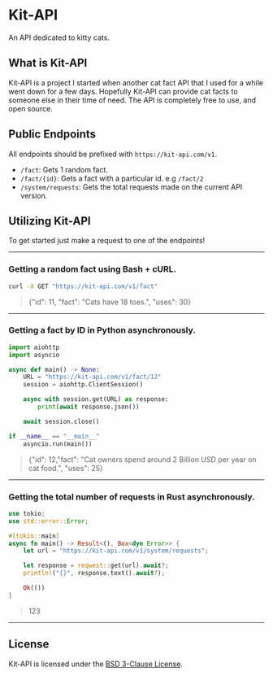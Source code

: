 # Kit-API

An API dedicated to kitty cats.

## What is Kit-API

Kit-API is a project I started when another cat fact API that I used for a while went down for a
few days. Hopefully Kit-API can provide cat facts to someone else in their time of need. The API
is completely free to use, and open source.

## Public Endpoints

All endpoints should be prefixed with `https://kit-api.com/v1`.

 - `/fact`: Gets 1 random fact.
 - `/fact/{id}`: Gets a fact with a particular id. e.g `/fact/2`
 - `/system/requests`: Gets the total requests made on the current API version.

## Utilizing Kit-API

To get started just make a request to one of the endpoints!

---

### Getting a random fact using Bash + cURL.
```bash
curl -X GET "https://kit-api.com/v1/fact"
```
> {"id": 11, "fact": "Cats have 18 toes.", "uses": 30}

---

### Getting a fact by ID in Python asynchronously.

```python
import aiohttp
import asyncio

async def main() -> None:
    URL = "https://kit-api.com/v1/fact/12"
    session = aiohttp.ClientSession()

    async with session.get(URL) as response:
        print(await response.json())

    await session.close()

if __name__ == "__main__"
    asyncio.run(main())
```
> {"id": 12,"fact": "Cat owners spend around 2 Billion USD per year on cat food.", "uses": 25}

---

### Getting the total number of requests in Rust asynchronously.
```rs
use tokio;
use std::error::Error;

#[tokio::main]
async fn main() -> Result<(), Box<dyn Error>> {
    let url = "https://kit-api.com/v1/system/requests";

    let response = reqwest::get(url).await?;
    println!("{}", response.text().await?);

    Ok(())
}
```
> 123

---

## License

Kit-API is licensed under the [BSD 3-Clause License](https://github.com/Jonxslays/kit-api/blob/master/LICENSE).

